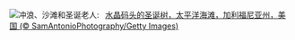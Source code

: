 ![](https://www.bing.com/th?id=OHR.CrystalPier_ZH-CN2256372880_UHD.jpg&w=1000)冲浪、沙滩和圣诞老人:&nbsp;&ensp;[水晶码头的圣诞树，太平洋海滩，加利福尼亚州，美国 (© SamAntonioPhotography/Getty Images)](https://www.bing.com/th?id=OHR.CrystalPier_ZH-CN2256372880_UHD.jpg)
<br><br/>
